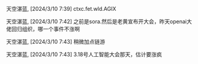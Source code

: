 

天空湛蓝, [2024/3/10 7:39]
ctxc.fet.wld.AGIX

天空湛蓝, [2024/3/10 7:42]
之前是sora.然后是老黄宣布开大会，昨天openai大佬回归组织，哪一个事件不涨啊

天空湛蓝, [2024/3/10 7:43]
稍微加点链游

天空湛蓝, [2024/3/10 7:43]
3.18号人工智能大会那天，估计要涨疯



